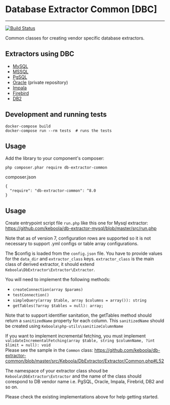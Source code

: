 # Database Extractor Common [DBC]
---
[![Build Status](https://travis-ci.org/keboola/db-extractor-common.svg?branch=master)](https://travis-ci.org/keboola/db-extractor-common)

Common classes for creating vendor specific database extractors.

## Extractors using DBC
- [MySQL](https://github.com/keboola/db-extractor-mysql)
- [MSSQL](https://github.com/keboola/db-extractor-mssql)
- [PgSQL](https://github.com/keboola/db-extractor-pgsql)
- [Oracle](https://github.com/keboola/db-extractor-oracle) (private repository)
- [Impala](https://github.com/keboola/db-extractor-impala) 
- [Firebird](https://github.com/keboola/db-extractor-firebird)
- [DB2](https://github.com/keboola/db-extractor-db2)

## Development and running tests

    docker-compose build
    docker-compose run --rm tests  # runs the tests

## Usage
Add the library to your component's composer:

    php composer.phar require db-extractor-common

composer.json

    {
      "require": "db-extractor-common": ^8.0
    }
    
## Usage
Create entrypoint script file `run.php` like this one for Mysql extractor:
https://github.com/keboola/db-extractor-mysql/blob/master/src/run.php

Note that as of version 7, configuration rows are supported so it is not necessary to support .yml configs or table array configurations.

The $config is loaded from the `config.json` file.  You have to provide values for the `data_dir` and `extractor_class` keys.
`extractor_class` is the main class of derived extractor, it should extend `Keboola\DbExtractor\Extractor\Extractor`.

You will need to implement the following methods: 
- `createConnection(array $params)` 
- `testConnection()`
- `simpleQuery(array $table, array $columns = array()): string`
- `getTables(?array $tables = null): array;`

Note that to support identifier sanitation, the getTables method should return a `sanitizedName` property for each 
column.  This `sanitizedName` should be created using `Keboola\php-utils\sanitizeColumnName`

If you want to implement incremental fetching, you must implement   
`validateIncrementalFetching(array $table, string $columnName, ?int $limit = null): void`  
Please see the sample in the `Common` class: https://github.com/keboola/db-extractor-common/blob/master/src/Keboola/DbExtractor/Extractor/Common.php#L52 

The namespace of your extractor class shoud be `Keboola\DbExtractor\Extractor` and the name of the class should corespond to DB vendor name i.e. PgSQL, Oracle, Impala, Firebrid, DB2 and so on.

Please check the existing implementations above for help getting started.
